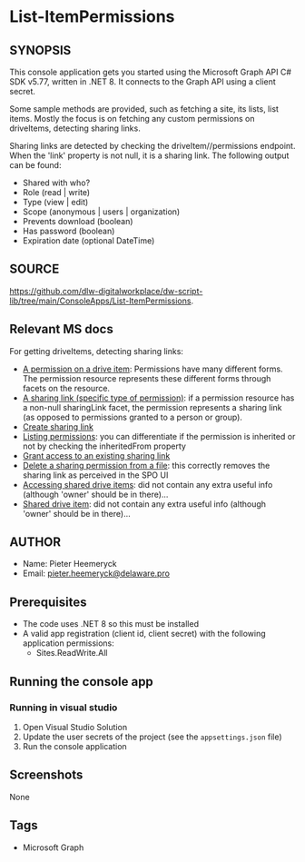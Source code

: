 # List-ItemPermissions

## SYNOPSIS
This console application gets you started using the Microsoft Graph API C# SDK v5.77, written in .NET 8.
It connects to the Graph API using a client secret.

Some sample methods are provided, such as fetching a site, its lists, list items. Mostly the focus is on fetching any custom permissions on driveItems, detecting sharing links.

Sharing links are detected by checking the driveItem/<id>/permissions endpoint. When the 'link' property is not null, it is a sharing link. The following output can be found:

- Shared with who?
- Role (read | write)
- Type (view | edit)
- Scope (anonymous | users | organization)
- Prevents download (boolean)
- Has password (boolean)
- Expiration date (optional DateTime)

## SOURCE
https://github.com/dlw-digitalworkplace/dw-script-lib/tree/main/ConsoleApps/List-ItemPermissions.

## Relevant MS docs

For getting driveItems, detecting sharing links:

 - [A permission on a drive item](https://learn.microsoft.com/en-us/graph/api/resources/permission?view=graph-rest-1.0): Permissions have many different forms. The permission resource represents these different forms through facets on the resource.
 - [A sharing link (specific type of permission)](https://learn.microsoft.com/en-us/graph/api/resources/sharinglink?view=graph-rest-1.0): if a permission resource has a non-null sharingLink facet, the permission represents a sharing link (as opposed to permissions granted to a person or group).
 - [Create sharing link](https://learn.microsoft.com/en-us/graph/api/driveitem-createlink?view=graph-rest-1.0&tabs=http)
 - [Listing permissions](https://learn.microsoft.com/en-us/graph/api/driveitem-list-permissions?view=graph-rest-1.0&tabs=http): you can differentiate if the permission is inherited or not by checking the inheritedFrom property
 - [Grant access to an existing sharing link](https://learn.microsoft.com/en-us/graph/api/permission-grant?view=graph-rest-1.0&tabs=csharp)
 - [Delete a sharing permission from a file](https://learn.microsoft.com/en-us/graph/api/permission-delete?view=graph-rest-1.0&tabs=http): this correctly removes the sharing link as perceived in the SPO UI
 - [Accessing shared drive items](https://learn.microsoft.com/en-us/graph/api/shares-get?view=graph-rest-1.0&tabs=http): did not contain any extra useful info (although 'owner' should be in there)...
 - [Shared drive item](https://learn.microsoft.com/en-us/graph/api/resources/shareddriveitem?view=graph-rest-1.0): did not contain any extra useful info (although 'owner' should be in there)...

## AUTHOR
 - Name: Pieter Heemeryck
 - Email: pieter.heemeryck@delaware.pro

## Prerequisites
 - The code uses .NET 8 so this must be installed
 - A valid app registration (client id, client secret) with the following application permissions:
   - Sites.ReadWrite.All

## Running the console app

### Running in visual studio
1. Open Visual Studio Solution
2. Update the user secrets of the project (see the `appsettings.json` file)
3. Run the console application

## Screenshots
None

## Tags
 * Microsoft Graph